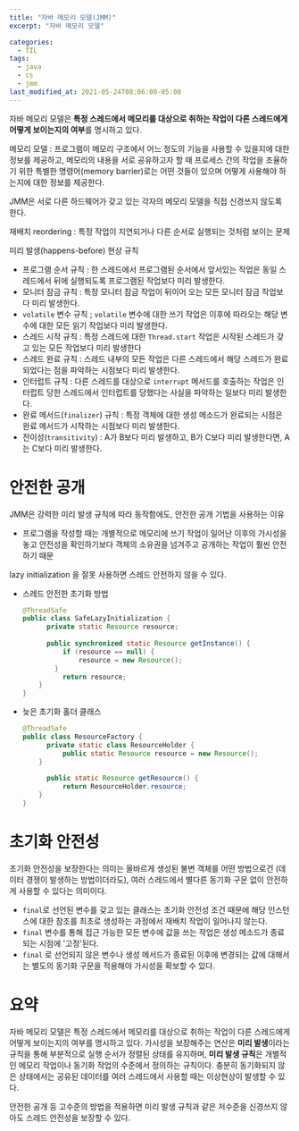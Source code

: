 ```yaml
---
title: "자바 메모리 모델(JMM)"
excerpt: "자바 메모리 모델"

categories:
  - TIL
tags:
  - java
  - cs
  - jmm
last_modified_at: 2021-05-24T08:06:00-05:00
---
```


자바 메모리 모델은 **특정 스레드에서 메모리를 대상으로 취하는 작업이 다른 스레드에게 어떻게 보이는지의 여부**를 명시하고 있다.

메모리 모델 : 프로그램이 메모리 구조에서 어느 정도의 기능을 사용할 수 있을지에 대한 정보를 제공하고, 메모리의 내용을 서로 공유하고자 할 때 프로세스 간의 작업을 조율하기 위한 특별한 명령어(memory barrier)로는 어떤 것들이 있으며 어떻게 사용해야 하는지에 대한 정보를 제공한다.

JMM은 서로 다른 하드웨어가 갖고 있는 각자의 메모리 모델을 직접 신경쓰지 않도록 한다. 

재배치 reordering : 특정 작업이 지연되거나 다른 순서로 실행되는 것처럼 보이는 문제

미리 발생(happens-before) 현상 규칙

- 프로그램 순서 규칙 : 한 스레드에서 프로그램된 순서에서 앞서있는 작업은 동일 스레드에서 뒤에 실행되도록 프로그램된 작업보다 미리 발생한다.
- 모니터 잠금 규칙 : 특정 모니터 잠금 작업이 뒤이어 오는 모든 모니터 잠금 작업보다 미리 발생한다.
- `volatile` 변수 규칙 ; `volatile` 변수에 대한 쓰기 작업은 이후에 따라오는 해당 변수에 대한 모든 읽기 작업보다 미리 발생한다.
- 스레드 시작 규칙 : 특정 스레드에 대한 `Thread.start` 작업은 시작된 스레드가 갖고 있는 모든 작업보다 미리 발생한다
- 스레드 완료 규칙 : 스레드 내부의 모든 작업은 다른 스레드에서 해당 스레드가 완료되었다는 점을 파악하는 시점보다 미리 발생한다.
- 인터럽트 규칙 : 다른 스레드를 대상으로 `interrupt` 메서드를 호출하는 작업은 인터럽트 당한 스레드에서 인터럽트를 당했다는 사실을 파악하는 일보다 미리 발생한다.
- 완료 메서드(`finalizer`) 규칙 : 특정 객체에 대한 생성 메소드가 완료되는 시점은 완료 메서드가 시작하는 시점보다 미리 발생한다.
- 전이성(`transitivity`) : A가 B보다 미리 발생하고, B가 C보다 미리 발생한다면, A는 C보다 미리 발생한다.

# 안전한 공개

JMM은 강력한 미리 발생 규칙에 따라 동작함에도, 안전한 공개 기법을 사용하는 이유

- 프로그램을 작성할 때는 개별적으로 메모리에 쓰기 작업이 일어난 이후의 가시성을 놓고 안전성을 확인하기보다 객체의 소유권을 넘겨주고 공개하는 작업이 훨씬 안전하기 때문

lazy initialization 을 잘못 사용하면 스레드 안전하지 않을 수 있다.

- 스레드 안전한 초기화 방법

  ```java
  @ThreadSafe
  public class SafeLazyInitialization {
    	private static Resource resource;
    		
    	public synchronized static Resource getInstance() {
        	if (resource == null) {
            	resource = new Resource();
          }
        	return resource;
      }
  }
  ```

- 늦은 초기화 홀더 클래스

  ```java
  @ThreadSafe
  public class ResourceFactory {
    	private static class ResourceHolder {
        	public static Resource resource = new Resource();
      }
    
    	public static Resource getResource() {
        	return ResourceHolder.resource;
      }
  }
  ```

# 초기화 안전성

초기화 안전성을 보장한다는 의미는 올바르게 생성된 불변 객체를 어떤 방법으로건 (데이터 경쟁이 발생하는 방법이더라도), 여러 스레드에서 별다른 동기화 구문 없이 안전하게 사용할 수 있다는 의미이다.

- `final`로 선언된 변수를 갖고 있는 클래스는 초기화 안전성 조건 때문에 해당 인스턴스에 대한 참조를 최초로 생성하는 과정에서 재배치 작업이 일어나지 않는다.
- `final` 변수를 통해 접근 가능한 모든 변수에 값을 쓰는 작업은 생성 메소드가 종료되는 시점에 '고정'된다.
- `final` 로 선언되지 않은 변수나 생성 메서드가 종료된 이후에 변경되는 값에 대해서는 별도의 동기화 구문을 적용해야 가시성을 확보할 수 있다.

# 요약

자바 메모리 모델은 특정 스레드에서 메모리를 대상으로 취하는 작업이 다른 스레드에게 어떻게 보이는지의 여부를 명시하고 있다. 가시성을 보장해주는 연산은 **미리 발생**이라는 규칙을 통해 부분적으로 실행 순서가 정렬된 상태를 유지하며, **미리 발생 규칙**은 개별적인 메모리 작업이나 동기화 작업의 수준에서 정의하는 규칙이다. 충분히 동기화되지 않은 상태에서는 공유된 데이터를 여러 스레드에서 사용할 때는 이상현상이 발생할 수 있다.

안전한 공개 등 고수준의 방법을 적용하면 미리 발생 규칙과 같은 저수준을 신경쓰지 않아도 스레드 안전성을 보장할 수 있다.

